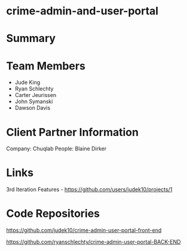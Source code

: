 # crime-admin-and-user-portal

# Summary

# Team Members
- Jude King
- Ryan Schlechty
- Carter Jeurissen
- John Symanski
- Dawson Davis

# Client Partner Information
Company: Chuqlab
People: Blaine Dirker

# Links
3rd Iteration Features - https://github.com/users/judek10/projects/1

# Code Repositories
https://github.com/judek10/crime-admin-user-portal-front-end

https://github.com/ryanschlechty/crime-admin-user-portal-BACK-END
